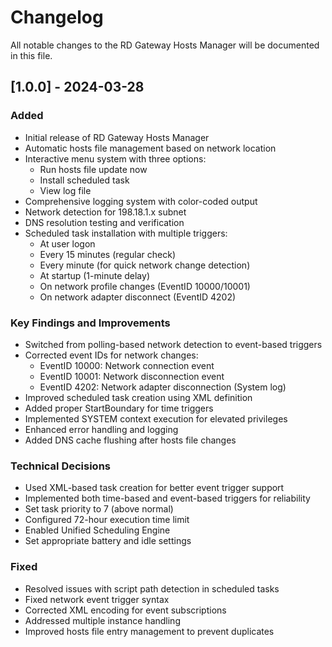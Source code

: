 # Changelog
All notable changes to the RD Gateway Hosts Manager will be documented in this file.

## [1.0.0] - 2024-03-28

### Added
- Initial release of RD Gateway Hosts Manager
- Automatic hosts file management based on network location
- Interactive menu system with three options:
  - Run hosts file update now
  - Install scheduled task
  - View log file
- Comprehensive logging system with color-coded output
- Network detection for 198.18.1.x subnet
- DNS resolution testing and verification
- Scheduled task installation with multiple triggers:
  - At user logon
  - Every 15 minutes (regular check)
  - Every minute (for quick network change detection)
  - At startup (1-minute delay)
  - On network profile changes (EventID 10000/10001)
  - On network adapter disconnect (EventID 4202)

### Key Findings and Improvements
- Switched from polling-based network detection to event-based triggers
- Corrected event IDs for network changes:
  - EventID 10000: Network connection event
  - EventID 10001: Network disconnection event
  - EventID 4202: Network adapter disconnection (System log)
- Improved scheduled task creation using XML definition
- Added proper StartBoundary for time triggers
- Implemented SYSTEM context execution for elevated privileges
- Enhanced error handling and logging
- Added DNS cache flushing after hosts file changes

### Technical Decisions
- Used XML-based task creation for better event trigger support
- Implemented both time-based and event-based triggers for reliability
- Set task priority to 7 (above normal)
- Configured 72-hour execution time limit
- Enabled Unified Scheduling Engine
- Set appropriate battery and idle settings

### Fixed
- Resolved issues with script path detection in scheduled tasks
- Fixed network event trigger syntax
- Corrected XML encoding for event subscriptions
- Addressed multiple instance handling
- Improved hosts file entry management to prevent duplicates 